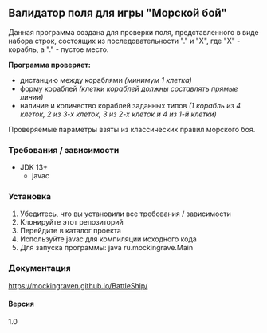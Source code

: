 ## **Валидатор поля для игры "Морской бой"**

Данная программа создана для проверки поля,
представленного в виде набора строк, состоящих из последовательности
"." и "Х", где "Х" - корабль, а "." - пустое место.

**Программа проверяет:**
- дистанцию между кораблями _(минимум 1 клетка)_
- форму кораблей _(клетки кораблей должны составлять прямые линии)_
- наличие и количество кораблей заданных типов
_(1 корабль из 4 клеток, 2 из 3-х клеток, 3 из 2-х клеток и 4 из 1-й клетки)_

Проверяемые параметры взяты из классических правил морского боя.

### Требования / зависимости
- JDK 13+
    - javac

### Установка
1) Убедитесь, что вы установили все требования / зависимости
2) Клонируйте этот репозиторий
3) Перейдите в каталог проекта
4) Используйте javac для компиляции исходного кода
5) Для запуска программы: java ru.mockingrave.Main

### Документация
https://mockingraven.github.io/BattleShip/

#### Версия
1.0
